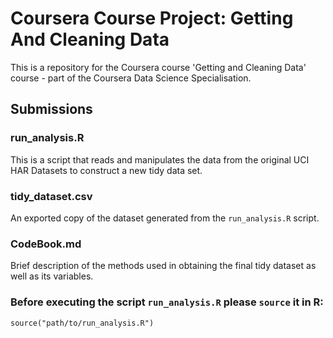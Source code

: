 # Coursera Course Project: Getting And Cleaning Data
This is a repository for the Coursera course 'Getting and Cleaning Data' course - part of the Coursera Data Science Specialisation.

## Submissions
### run_analysis.R
This is a script that reads and manipulates the data from the original UCI HAR Datasets to construct a new tidy data set.

### tidy_dataset.csv
An exported copy of the dataset generated from the `run_analysis.R` script.

### CodeBook.md
Brief description of the methods used in obtaining the final tidy dataset as well as its variables.

### Before executing the script `run_analysis.R`  please `source` it in R:
`source("path/to/run_analysis.R")`
